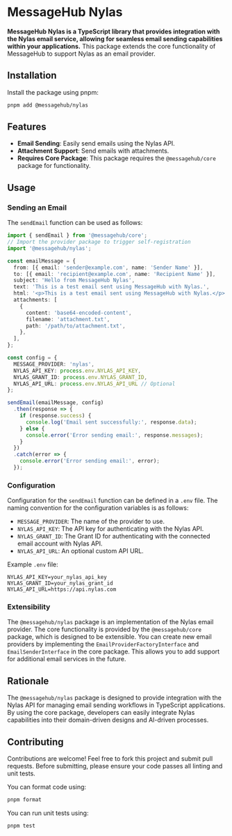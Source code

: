 # MessageHub Nylas

**MessageHub Nylas is a TypeScript library that provides integration with the Nylas email service, allowing for seamless email sending capabilities within your applications.** This package extends the core functionality of MessageHub to support Nylas as an email provider.

## Installation

Install the package using pnpm:

```bash
pnpm add @messagehub/nylas
```

## Features

- **Email Sending**: Easily send emails using the Nylas API.
- **Attachment Support**: Send emails with attachments.
- **Requires Core Package**: This package requires the `@messagehub/core` package for functionality.

## Usage

### Sending an Email

The `sendEmail` function can be used as follows:

```typescript
import { sendEmail } from '@messagehub/core';
// Import the provider package to trigger self-registration
import '@messagehub/nylas';

const emailMessage = {
  from: [{ email: 'sender@example.com', name: 'Sender Name' }],
  to: [{ email: 'recipient@example.com', name: 'Recipient Name' }],
  subject: 'Hello from MessageHub Nylas',
  text: 'This is a test email sent using MessageHub with Nylas.',
  html: '<p>This is a test email sent using MessageHub with Nylas.</p>',
  attachments: [
    {
      content: 'base64-encoded-content',
      filename: 'attachment.txt',
      path: '/path/to/attachment.txt',
    },
  ],
};

const config = {
  MESSAGE_PROVIDER: 'nylas',
  NYLAS_API_KEY: process.env.NYLAS_API_KEY,
  NYLAS_GRANT_ID: process.env.NYLAS_GRANT_ID,
  NYLAS_API_URL: process.env.NYLAS_API_URL // Optional
};

sendEmail(emailMessage, config)
  .then(response => {
    if (response.success) {
      console.log('Email sent successfully:', response.data);
    } else {
      console.error('Error sending email:', response.messages);
    }
  })
  .catch(error => {
    console.error('Error sending email:', error);
  });
```

### Configuration

Configuration for the `sendEmail` function can be defined in a `.env` file. The naming convention for the configuration variables is as follows:

- `MESSAGE_PROVIDER`: The name of the provider to use.
- `NYLAS_API_KEY`: The API key for authenticating with the Nylas API.
- `NYLAS_GRANT_ID`: The Grant ID for authenticating with the connected email account with Nylas API.
- `NYLAS_API_URL`: An optional custom API URL.

Example `.env` file:

```
NYLAS_API_KEY=your_nylas_api_key
NYLAS_GRANT_ID=your_nylas_grant_id
NYLAS_API_URL=https://api.nylas.com
```

### Extensibility

The `@messagehub/nylas` package is an implementation of the Nylas email provider. The core functionality is provided by the `@messagehub/core` package, which is designed to be extensible. You can create new email providers by implementing the `EmailProviderFactoryInterface` and `EmailSenderInterface` in the core package. This allows you to add support for additional email services in the future.

## Rationale

The `@messagehub/nylas` package is designed to provide integration with the Nylas API for managing email sending workflows in TypeScript applications. By using the core package, developers can easily integrate Nylas capabilities into their domain-driven designs and AI-driven processes.

## Contributing

Contributions are welcome! Feel free to fork this project and submit pull requests. Before submitting, please ensure your code passes all linting and unit tests.

You can format code using:

```bash
pnpm format
```

You can run unit tests using:

```bash
pnpm test
